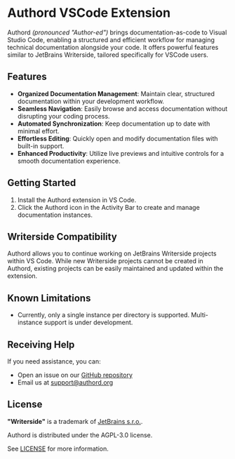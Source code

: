 # Authord VSCode Extension

Authord _(pronounced "Author-ed")_ brings documentation-as-code to Visual Studio Code, enabling a structured and efficient workflow for managing technical documentation alongside your code. It offers powerful features similar to JetBrains Writerside, tailored specifically for VSCode users.

## Features

- **Organized Documentation Management**: Maintain clear, structured documentation within your development workflow.
- **Seamless Navigation**: Easily browse and access documentation without disrupting your coding process.
- **Automated Synchronization**: Keep documentation up to date with minimal effort.
- **Effortless Editing**: Quickly open and modify documentation files with built-in support.
- **Enhanced Productivity**: Utilize live previews and intuitive controls for a smooth documentation experience.

## Getting Started

1. Install the Authord extension in VS Code.
2. Click the Authord icon in the Activity Bar to create and manage documentation instances.

## Writerside Compatibility

Authord allows you to continue working on JetBrains Writerside projects within VS Code. While new Writerside projects cannot be created in Authord, existing projects can be easily maintained and updated within the extension.

## Known Limitations

- Currently, only a single instance per directory is supported. Multi-instance support is under development.

## Receiving Help

If you need assistance, you can:
- Open an issue on our [GitHub repository](https://github.com/nivoragit/vscode-authord/issues)
- Email us at [support@authord.org](mailto:support@authord.org)

## License

**"Writerside"** is a trademark of [JetBrains s.r.o.](https://www.jetbrains.com/).

Authord is distributed under the AGPL-3.0 license.

See [LICENSE](https://github.com/nivoragit/vscode-authord/blob/master/LICENSE.txt) for more information.